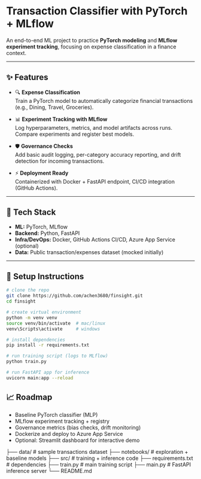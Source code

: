 # Transaction Classifier with PyTorch + MLflow  

An end-to-end ML project to practice **PyTorch modeling** and **MLflow experiment tracking**, focusing on expense classification in a finance context.  

---

## ✨ Features
- 🔍 **Expense Classification**  
  Train a PyTorch model to automatically categorize financial transactions (e.g., Dining, Travel, Groceries).  

- 📊 **Experiment Tracking with MLflow**  
  Log hyperparameters, metrics, and model artifacts across runs. Compare experiments and register best models.  

- 🛡️ **Governance Checks**  
  Add basic audit logging, per-category accuracy reporting, and drift detection for incoming transactions.  

- ⚡ **Deployment Ready**  
  Containerized with Docker + FastAPI endpoint, CI/CD integration (GitHub Actions).  

---

## 🧱 Tech Stack
- **ML:** PyTorch, MLflow  
- **Backend:** Python, FastAPI  
- **Infra/DevOps:** Docker, GitHub Actions CI/CD, Azure App Service (optional)  
- **Data:** Public transaction/expenses dataset (mocked initially)  

---

## 🚀 Setup Instructions
```bash
# clone the repo
git clone https://github.com/achen3680/finsight.git
cd finsight

# create virtual environment
python -m venv venv
source venv/bin/activate  # mac/linux
venv\Scripts\activate     # windows

# install dependencies
pip install -r requirements.txt

# run training script (logs to MLflow)
python train.py

# run FastAPI app for inference
uvicorn main:app --reload
```
## 📈 Roadmap

- Baseline PyTorch classifier (MLP)  
- MLflow experiment tracking + registry  
- Governance metrics (bias checks, drift monitoring)  
- Dockerize and deploy to Azure App Service  
- Optional: Streamlit dashboard for interactive demo  

 

├── data/              # sample transactions dataset
├── notebooks/         # exploration + baseline models
├── src/               # training + inference code
├── requirements.txt   # dependencies
├── train.py           # main training script
├── main.py            # FastAPI inference server
└── README.md





